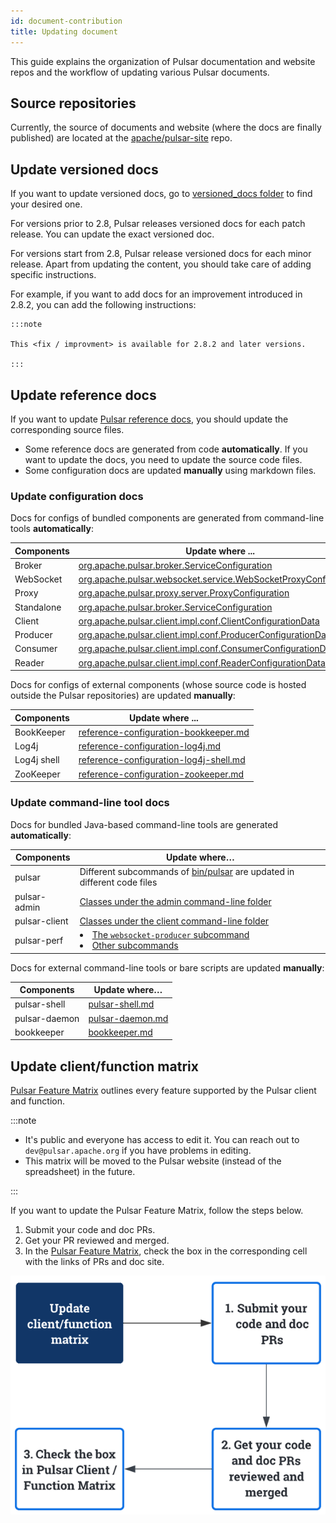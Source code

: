 ```yaml
---
id: document-contribution
title: Updating document
---
```


This guide explains the organization of Pulsar documentation and website repos and the workflow of updating various Pulsar documents.

## Source repositories

Currently, the source of documents and website (where the docs are finally published) are located at the [apache/pulsar-site](https://github.com/apache/pulsar-site) repo.

## Update versioned docs

If you want to update versioned docs, go to [versioned_docs folder](https://github.com/apache/pulsar-site/tree/main/versioned_docs) to find your desired one.

For versions prior to 2.8, Pulsar releases versioned docs for each patch release. You can update the exact versioned doc.

For versions start from 2.8, Pulsar release versioned docs for each minor release. Apart from updating the content, you should take care of adding specific instructions.

For example, if you want to add docs for an improvement introduced in 2.8.2, you can add the following instructions:

```
:::note

This <fix / improvment> is available for 2.8.2 and later versions.

:::
```

## Update reference docs

If you want to update [Pulsar reference docs](pathname:///reference/), you should update the corresponding source files.

* Some reference docs are generated from code **automatically**. If you want to update the docs, you need to update the source code files.
* Some configuration docs are updated **manually** using markdown files.

### Update configuration docs

Docs for configs of bundled components are generated from command-line tools **automatically**:

| Components | Update where ...                                                                                                                                                                                                    |
|------------|---------------------------------------------------------------------------------------------------------------------------------------------------------------------------------------------------------------------|
| Broker     | [org.apache.pulsar.broker.ServiceConfiguration](https://github.com/apache/pulsar/blob/master/pulsar-broker-common/src/main/java/org/apache/pulsar/broker/ServiceConfiguration.java)                                 |
| WebSocket  | [org.apache.pulsar.websocket.service.WebSocketProxyConfiguration](https://github.com/apache/pulsar/blob/master/pulsar-websocket/src/main/java/org/apache/pulsar/websocket/service/WebSocketProxyConfiguration.java) |
| Proxy      | [org.apache.pulsar.proxy.server.ProxyConfiguration](https://github.com/apache/pulsar/blob/master/pulsar-proxy/src/main/java/org/apache/pulsar/proxy/server/ProxyConfiguration.java)                                 |
| Standalone | [org.apache.pulsar.broker.ServiceConfiguration](https://github.com/apache/pulsar/blob/master/pulsar-broker-common/src/main/java/org/apache/pulsar/broker/ServiceConfiguration.java)                                 |
| Client     | [org.apache.pulsar.client.impl.conf.ClientConfigurationData](https://github.com/apache/pulsar/blob/master/pulsar-client/src/main/java/org/apache/pulsar/client/impl/conf/ClientConfigurationData.java)              |
| Producer   | [org.apache.pulsar.client.impl.conf.ProducerConfigurationData](https://github.com/apache/pulsar/blob/master/pulsar-client/src/main/java/org/apache/pulsar/client/impl/conf/ProducerConfigurationData.java)          |
| Consumer   | [org.apache.pulsar.client.impl.conf.ConsumerConfigurationData](https://github.com/apache/pulsar/blob/master/pulsar-client/src/main/java/org/apache/pulsar/client/impl/conf/ConsumerConfigurationData.java)          |
| Reader     | [org.apache.pulsar.client.impl.conf.ReaderConfigurationData](https://github.com/apache/pulsar/blob/master/pulsar-client/src/main/java/org/apache/pulsar/client/impl/conf/ReaderConfigurationData.java)              |

Docs for configs of external components (whose source code is hosted outside the Pulsar repositories) are updated **manually**:

| Components  | Update where ...                                                                                                                                              |
|-------------|---------------------------------------------------------------------------------------------------------------------------------------------------------------|
| BookKeeper  | [reference-configuration-bookkeeper.md](https://github.com/apache/pulsar-site/blob/main/static/reference/next/config/reference-configuration-bookkeeper.md)   |
| Log4j       | [reference-configuration-log4j.md](https://github.com/apache/pulsar-site/blob/main/static/reference/next/config/reference-configuration-log4j.md)             |
| Log4j shell | [reference-configuration-log4j-shell.md](https://github.com/apache/pulsar-site/blob/main/static/reference/next/config/reference-configuration-log4j-shell.md) |
| ZooKeeper   | [reference-configuration-zookeeper.md](https://github.com/apache/pulsar-site/blob/main/static/reference/next/config/reference-configuration-zookeeper.md)     |

### Update command-line tool docs

Docs for bundled Java-based command-line tools are generated **automatically**:

| Components    | Update where…                                                                                                                                                                                                                                                                                             |
|---------------|-----------------------------------------------------------------------------------------------------------------------------------------------------------------------------------------------------------------------------------------------------------------------------------------------------------|
| pulsar        | Different subcommands of [bin/pulsar](https://github.com/apache/pulsar/blob/master/bin/pulsar) are updated in different code files                                                                                                                                                                        |
| pulsar-admin  | [Classes under the admin command-line folder](https://github.com/apache/pulsar/tree/master/pulsar-client-tools/src/main/java/org/apache/pulsar/admin/cli)                                                                                                                                                 |
| pulsar-client | [Classes under the client command-line folder](https://github.com/apache/pulsar/tree/master/pulsar-client-tools/src/main/java/org/apache/pulsar/client/cli)                                                                                                                                               |
| pulsar-perf   | <li>[The `websocket-producer` subcommand](https://github.com/apache/pulsar/tree/master/pulsar-testclient/src/main/java/org/apache/pulsar/proxy/socket/client)</li><li>[Other subcommands](https://github.com/apache/pulsar/tree/master/pulsar-testclient/src/main/java/org/apache/pulsar/testclient)</li> |

Docs for external command-line tools or bare scripts are updated **manually**:

| Components    | Update where…                                                                                                            |
|---------------|--------------------------------------------------------------------------------------------------------------------------|
| pulsar-shell  | [pulsar-shell.md](https://github.com/apache/pulsar-site/blob/main/static/reference/next/pulsar-shell/pulsar-shell.md)    |
| pulsar-daemon | [pulsar-daemon.md](https://github.com/apache/pulsar-site/blob/main/static/reference/next/pulsar-daemon/pulsar-daemon.md) |
| bookkeeper    | [bookkeeper.md](https://github.com/apache/pulsar-site/blob/main/static/reference/next/bookkeeper/bookkeeper.md)          |

## Update client/function matrix

[Pulsar Feature Matrix](https://docs.google.com/spreadsheets/d/1YHYTkIXR8-Ql103u-IMI18TXLlGStK8uJjDsOOA0T20/edit#gid=1784579914) outlines every feature supported by the Pulsar client and function.

:::note

* It's public and everyone has access to edit it. You can reach out to `dev@pulsar.apache.org` if you have problems in editing.
* This matrix will be moved to the Pulsar website (instead of the spreadsheet) in the future.

:::

If you want to update the Pulsar Feature Matrix, follow the steps below.

1. Submit your code and doc PRs.
2. Get your PR reviewed and merged.
3. In the [Pulsar Feature Matrix](https://docs.google.com/spreadsheets/d/1YHYTkIXR8-Ql103u-IMI18TXLlGStK8uJjDsOOA0T20/edit#gid=1784579914), check the box in the corresponding cell with the links of PRs and doc site.

![Client Feature Matrix Workflow](media/client-matrix-workflow.png)
